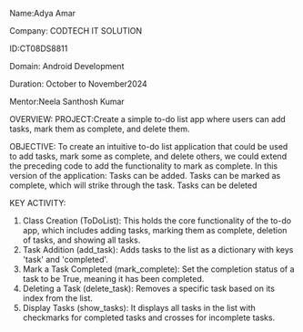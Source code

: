 Name:Adya Amar

Company: CODTECH IT SOLUTION

ID:CT08DS8811

Domain: Android Development

Duration: October to November2024

Mentor:Neela Santhosh Kumar

OVERVIEW:
PROJECT:Create a simple to-do list app where users can add tasks, mark them as complete, and
delete them.

OBJECTIVE:
To create an intuitive to-do list application that could be used to add tasks, mark some as complete, and delete others, we could extend the preceding code to add the functionality to mark as complete. In this version of the application:
Tasks can be added.
Tasks can be marked as complete, which will strike through the task. Tasks can be deleted

KEY ACTIVITY:
1. Class Creation (ToDoList):
This holds the core functionality of the to-do app, which includes adding tasks, marking them as complete, deletion of tasks, and showing all tasks.
2. Task Addition (add_task):
Adds tasks to the list as a dictionary with keys 'task' and 'completed'.
3. Mark a Task Completed (mark_complete):
Set the completion status of a task to be True, meaning it has been completed.
4. Deleting a Task (delete_task): Removes a specific task based on its index from the list.
5. Display Tasks (show_tasks):
It displays all tasks in the list with checkmarks for completed tasks and crosses for incomplete tasks.



